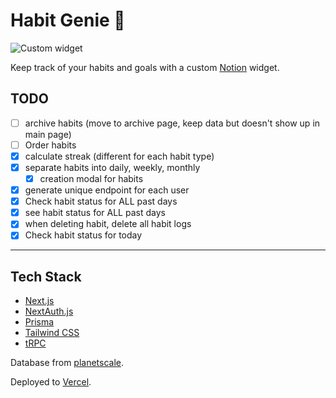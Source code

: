 # Habit Genie 🧞


![Custom widget](https://user-images.githubusercontent.com/83667312/226100966-45cbc541-1671-45d1-98ea-fc3320f42e4f.png)

Keep track of your habits and goals with a custom [Notion](https://www.notion.so/) widget.

## TODO

- [ ] archive habits (move to archive page, keep data but doesn't show up in main page)
- [ ] Order habits
- [x] calculate streak (different for each habit type)
- [x] separate habits into daily, weekly, monthly
  - [x] creation modal for habits
- [x] generate unique endpoint for each user
- [x] Check habit status for ALL past days
- [x] see habit status for ALL past days
- [x] when deleting habit, delete all habit logs
- [x] Check habit status for today

---

## Tech Stack

- [Next.js](https://nextjs.org)
- [NextAuth.js](https://next-auth.js.org)
- [Prisma](https://prisma.io)
- [Tailwind CSS](https://tailwindcss.com)
- [tRPC](https://trpc.io)

Database from [planetscale](https://www.planetscale.com/).

Deployed to [Vercel](https://vercel.com).
